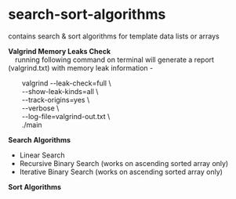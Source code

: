 # search-sort-algorithms
contains search &amp; sort algorithms for template data lists or arrays <br />

**Valgrind Memory Leaks Check** <br />
&emsp;running following command on terminal will generate a report (valgrind.txt) with memory leak information - <br />

&emsp;&emsp;valgrind --leak-check=full \ <br />
    &emsp;&emsp;--show-leak-kinds=all \    <br />
    &emsp;&emsp;--track-origins=yes \  <br />
    &emsp;&emsp;--verbose \    <br />
    &emsp;&emsp;--log-file=valgrind-out.txt \  <br />
    &emsp;&emsp;./main <br />

**Search Algorithms** <br />
- Linear Search
- Recursive Binary Search (works on ascending sorted array only)
- Iterative Binary Search (works on ascending sorted array only)

**Sort Algorithms** <br />